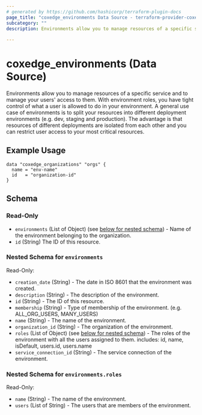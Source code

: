 ```yaml
---
# generated by https://github.com/hashicorp/terraform-plugin-docs
page_title: "coxedge_environments Data Source - terraform-provider-coxedge"
subcategory: ""
description: Environments allow you to manage resources of a specific service and to manage your users' access to them. With environment roles, you have tight control of what a user is allowed to do in your environment. A general use case of environments is to split your resources into different deployment environments (e.g. dev, staging and production). The advantage is that resources of different deployments are isolated from each other and you can restrict user access to your most critical resources.
  
---
```


# coxedge_environments (Data Source)
Environments allow you to manage resources of a specific service and to manage your users' access to them. With environment roles, you have tight control of what a user is allowed to do in your environment. A general use case of environments is to split your resources into different deployment environments (e.g. dev, staging and production). The advantage is that resources of different deployments are isolated from each other and you can restrict user access to your most critical resources.

Example Usage
---
```
data "coxedge_organizations" "orgs" {
  name = "env-name"
  id   = "organization-id"
}
```
<!-- schema generated by tfplugindocs -->
## Schema

### Read-Only

- `environments` (List of Object) (see [below for nested schema](#nestedatt--environments)) - Name of the environment belonging to the organization.
- `id` (String) The ID of this resource.

<a id="nestedatt--environments"></a>
### Nested Schema for `environments`

Read-Only:

- `creation_date` (String) - The date in ISO 8601 that the environment was created.
- `description` (String) - The description of the environment.
- `id` (String) -  The ID of this resource.
- `membership` (String) - Type of membership of the environment. (e.g. ALL_ORG_USERS, MANY_USERS)
- `name` (String) - The name of the environment.
- `organization_id` (String) - The organization of the environment.
- `roles` (List of Object) (see [below for nested schema](#nestedobjatt--environments--roles)) - The roles of the environment with all the users assigned to them.
  includes: id, name, isDefault, users.id, users.name
- `service_connection_id` (String) - The service connection of the environment.

<a id="nestedobjatt--environments--roles"></a>
### Nested Schema for `environments.roles`

Read-Only:

- `name` (String) - The name of the environment.
- `users` (List of String) - The users that are members of the environment.


